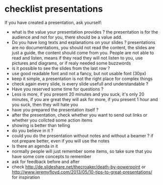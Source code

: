# checklist presentations

If you have created a presentation, ask yourself:

* what is the value your presentation provides ? the presentation is for the audience and not for you, there should be a value add.
* Do you have long texts and explanations on your slides ? presentations are no documentations, you should not read the content, the slides are just a guide, the content should come from you. People are not able to read and listen, means if they read they will not listen to you, use pictures and diagrams, or if realy needed some buzzwords
* is it possible to see the slides from the last row ?
* use good readable font and not a fancy, but not usable font (30px)
* keep it simple, a presentation is not the right place for complex things
* check again every slide, is every slide usefull and understandable ?
* Have you reserved some time for questions ?
* Less is more, if you present 20 minutes and you suck, it's only 20 minutes, if you are great they will ask for more, if you present 1 hour and you suck, then they will hate you
* have you prepared the presentation itself ?
* after the presentation, check whether you want to send out links or whether you collcted some action items
* showing is better than telling
* do you believe in it ?
* could you do the presentation without notes and without a beamer ? if not prepare better, even if you will use the notes
* Is there an agenda in it
* normally people will just remember some items, so take sure that you have some core concepts to remember
* ask for feedback before and after
* check http://de.slideshare.net/thecroaker/death-by-powerpoint or http://www.jeremyfloyd.com/2013/05/10-tips-to-great-presentations/ for inspiration





